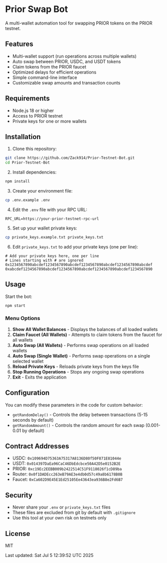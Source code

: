 # Prior Swap Bot

A multi-wallet automation tool for swapping PRIOR tokens on the PRIOR testnet.

## Features

- Multi-wallet support (run operations across multiple wallets)
- Auto swap between PRIOR, USDC, and USDT tokens
- Claim tokens from the PRIOR faucet
- Optimized delays for efficient operations
- Simple command-line interface
- Customizable swap amounts and transaction counts

## Requirements

- Node.js 18 or higher
- Access to PRIOR testnet
- Private keys for one or more wallets

## Installation

1. Clone this repository:
```bash
git clone https://github.com/Zack914/Prior-Testnet-Bot.git
cd Prior-Testnet-Bot
```

2. Install dependencies:
```bash
npm install
```

3. Create your environment file:
```bash
cp .env.example .env
```

4. Edit the `.env` file with your RPC URL:
```
RPC_URL=https://your-prior-testnet-rpc-url
```

5. Set up your wallet private keys:
```bash
cp private_keys.example.txt private_keys.txt
```

6. Edit `private_keys.txt` to add your private keys (one per line):
```
# Add your private keys here, one per line
# Lines starting with # are ignored
0x1234567890abcdef1234567890abcdef1234567890abcdef1234567890abcdef
0xabcdef1234567890abcdef1234567890abcdef1234567890abcdef1234567890
```

## Usage

Start the bot:
```bash
npm start
```

### Menu Options

1. **Show All Wallet Balances** - Displays the balances of all loaded wallets
2. **Claim Faucet (All Wallets)** - Attempts to claim tokens from the faucet for all wallets
3. **Auto Swap (All Wallets)** - Performs swap operations on all loaded wallets
4. **Auto Swap (Single Wallet)** - Performs swap operations on a single selected wallet
5. **Reload Private Keys** - Reloads private keys from the keys file
6. **Stop Running Operations** - Stops any ongoing swap operations
7. **Exit** - Exits the application

## Configuration

You can modify these parameters in the code for custom behavior:

- `getRandomDelay()` - Controls the delay between transactions (5-15 seconds by default)
- `getRandomAmount()` - Controls the random amount for each swap (0.001-0.01 by default)

## Contract Addresses

- USDC: `0x109694D75363A75317A8136D80f50F871E81044e`
- USDT: `0x014397DaEa96CaC46DbEdcbce50A42D5e0152B2E`
- PRIOR: `0xc19Ec2EEBB009b2422514C51F9118026f1cD89ba`
- Router: `0x0f1DADEcc263eB79AE3e4db0d57c49a8b6178B0B`
- Faucet: `0xCa602D9E45E1Ed25105Ee43643ea936B8e2Fd6B7`

## Security

- Never share your `.env` or `private_keys.txt` files
- These files are excluded from git by default with `.gitignore`
- Use this tool at your own risk on testnets only

## License

MIT

Last updated: Sat Jul  5 12:39:52 UTC 2025
